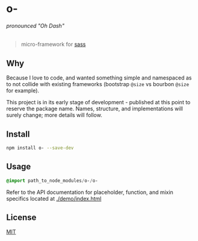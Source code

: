 # o- 

###### pronounced "Oh Dash"

> micro-framework for [sass][0]

## Why

Because I love to code, and wanted something simple and namespaced as to not collide with
existing frameworks (bootstrap `@size` vs bourbon `@size` for example).

This project is in its early stage of development - published at this point
to reserve the package name. Names, structure, and implementations will surely change; more details will follow.

## Install

```bash
npm install o- --save-dev
```

## Usage

```sass
@import path_to_node_modules/o-/o-
```

Refer to the API documentation for placeholder, 
function, and mixin specifics located at [./demo/index.html](./demo/index.html)

## License
[MIT][1]

[0]: http://sass-lang.com
[1]: http://lokua.net/license-mit.html
